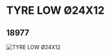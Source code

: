 # TYRE LOW Ø24X12
## 18977
![TYRE LOW Ø24X12](https://lc-www-live-s.legocdn.com/media/bricks/5/2/6102596.jpg)